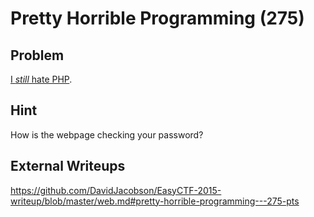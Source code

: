 # Pretty Horrible Programming (275)

## Problem

[I *still* hate PHP](http://web.easyctf.com:10201).

## Hint

How is the webpage checking your password?

## External Writeups

https://github.com/DavidJacobson/EasyCTF-2015-writeup/blob/master/web.md#pretty-horrible-programming---275-pts
